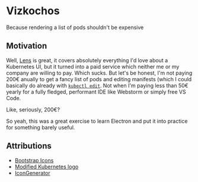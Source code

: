 # Vizkochos

Because rendering a list of pods shouldn't be expensive

## Motivation

Well, [Lens](https://k8slens.dev/) is great, it covers absolutely everything I'd love about a Kubernetes UI, but it turned into a paid service which neither me or my company are willing to pay. Which sucks. But let's be honest, I'm not paying 200€ anually to get a fancy list of pods and editing manifests (which I could basically do already with [`kubectl edit`](https://gist.github.com/mordr/3c2df494c690672247c720f66f0fb613). Not when I'm paying less than 50€ yearly for a fully fledged, performant IDE like Webstorm or simply free VS Code. 

Like, seriously, 200€?

So yeah, this was a great exercise to learn Electron and put it into practice for something barely useful.

## Attributions

- [Bootstrap Icons](https://icons.getbootstrap.com/)
- [Modified Kubernetes logo](https://github.com/kubernetes/kubernetes/blob/70617042976dc168208a41b8a10caa61f9748617/logo/logo.png)
- [IconGenerator](https://github.com/onmyway133/IconGenerator)

